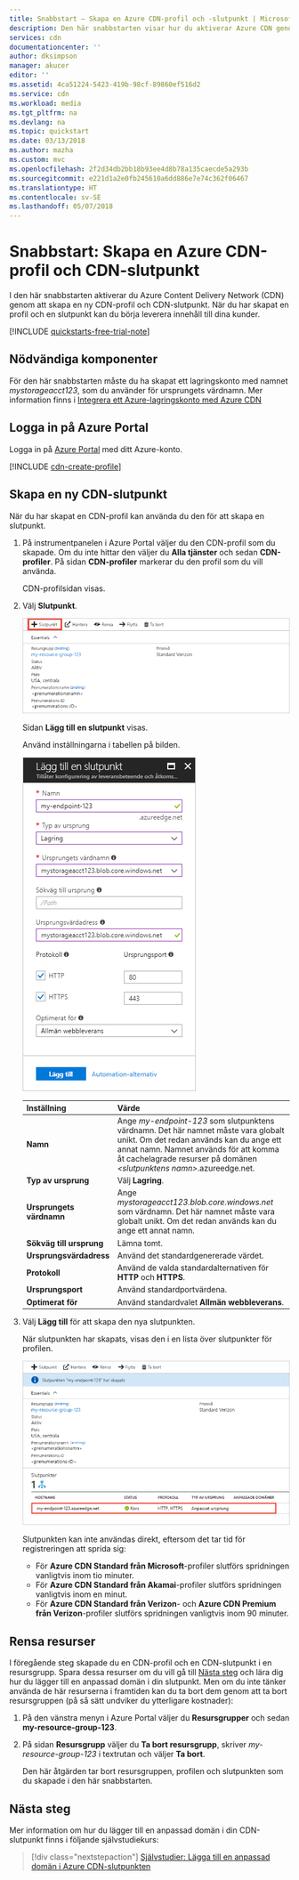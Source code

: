 ```yaml
---
title: Snabbstart – Skapa en Azure CDN-profil och -slutpunkt | Microsoft Docs
description: Den här snabbstarten visar hur du aktiverar Azure CDN genom att skapa en ny CDN-profil och CDN-slutpunkt.
services: cdn
documentationcenter: ''
author: dksimpson
manager: akucer
editor: ''
ms.assetid: 4ca51224-5423-419b-98cf-89860ef516d2
ms.service: cdn
ms.workload: media
ms.tgt_pltfrm: na
ms.devlang: na
ms.topic: quickstart
ms.date: 03/13/2018
ms.author: mazha
ms.custom: mvc
ms.openlocfilehash: 2f2d34db2bb18b93ee4d8b78a135caecde5a293b
ms.sourcegitcommit: e221d1a2e0fb245610a6dd886e7e74c362f06467
ms.translationtype: HT
ms.contentlocale: sv-SE
ms.lasthandoff: 05/07/2018
---
```

# <a name="quickstart-create-an-azure-cdn-profile-and-endpoint"></a>Snabbstart: Skapa en Azure CDN-profil och CDN-slutpunkt
I den här snabbstarten aktiverar du Azure Content Delivery Network (CDN) genom att skapa en ny CDN-profil och CDN-slutpunkt. När du har skapat en profil och en slutpunkt kan du börja leverera innehåll till dina kunder.

[!INCLUDE [quickstarts-free-trial-note](../../includes/quickstarts-free-trial-note.md)]

## <a name="prerequisites"></a>Nödvändiga komponenter
För den här snabbstarten måste du ha skapat ett lagringskonto med namnet *mystorageacct123*, som du använder för ursprungets värdnamn. Mer information finns i [Integrera ett Azure-lagringskonto med Azure CDN](cdn-create-a-storage-account-with-cdn.md)

## <a name="log-in-to-the-azure-portal"></a>Logga in på Azure Portal
Logga in på [Azure Portal](https://portal.azure.com) med ditt Azure-konto.

[!INCLUDE [cdn-create-profile](../../includes/cdn-create-profile.md)]

## <a name="create-a-new-cdn-endpoint"></a>Skapa en ny CDN-slutpunkt

När du har skapat en CDN-profil kan använda du den för att skapa en slutpunkt.

1. På instrumentpanelen i Azure Portal väljer du den CDN-profil som du skapade. Om du inte hittar den väljer du **Alla tjänster** och sedan **CDN-profiler**. På sidan **CDN-profiler** markerar du den profil som du vill använda. 
   
    CDN-profilsidan visas.

2. Välj **Slutpunkt**.
   
    ![CDN-profil](./media/cdn-create-new-endpoint/cdn-select-endpoint.png)
   
    Sidan **Lägg till en slutpunkt** visas.

    Använd inställningarna i tabellen på bilden.
   
    ![Fönstret Lägg till slutpunkt](./media/cdn-create-new-endpoint/cdn-add-endpoint.png)

    | Inställning | Värde |
    | ------- | ----- |
    | **Namn** | Ange *my-endpoint-123* som slutpunktens värdnamn. Det här namnet måste vara globalt unikt. Om det redan används kan du ange ett annat namn. Namnet används för att komma åt cachelagrade resurser på domänen _&lt;slutpunktens namn&gt;_.azureedge.net.|
    | **Typ av ursprung** | Välj **Lagring**. | 
    | **Ursprungets värdnamn** | Ange *mystorageacct123.blob.core.windows.net* som värdnamn. Det här namnet måste vara globalt unikt. Om det redan används kan du ange ett annat namn. |
    | **Sökväg till ursprung** | Lämna tomt. |
    | **Ursprungsvärdadress** | Använd det standardgenererade värdet. |  
    | **Protokoll** | Använd de valda standardalternativen för **HTTP** och **HTTPS**. |
    | **Ursprungsport** | Använd standardportvärdena. | 
    | **Optimerat för** | Använd standardvalet **Allmän webbleverans**. |
    
3. Välj **Lägg till** för att skapa den nya slutpunkten.
   
   När slutpunkten har skapats, visas den i en lista över slutpunkter för profilen.
    
   ![CDN-slutpunkt](./media/cdn-create-new-endpoint/cdn-endpoint-success.png)
    
   Slutpunkten kan inte användas direkt, eftersom det tar tid för registreringen att sprida sig: 
   - För **Azure CDN Standard från Microsoft**-profiler slutförs spridningen vanligtvis inom tio minuter. 
   - För **Azure CDN Standard från Akamai**-profiler slutförs spridningen vanligtvis inom en minut. 
   - För **Azure CDN Standard från Verizon**- och **Azure CDN Premium från Verizon**-profiler slutförs spridningen vanligtvis inom 90 minuter. 

## <a name="clean-up-resources"></a>Rensa resurser
I föregående steg skapade du en CDN-profil och en CDN-slutpunkt i en resursgrupp. Spara dessa resurser om du vill gå till [Nästa steg](#next-steps) och lära dig hur du lägger till en anpassad domän i din slutpunkt. Men om du inte tänker använda de här resurserna i framtiden kan du ta bort dem genom att ta bort resursgruppen (på så sätt undviker du ytterligare kostnader):

1. På den vänstra menyn i Azure Portal väljer du **Resursgrupper** och sedan **my-resource-group-123**.

2. På sidan **Resursgrupp** väljer du **Ta bort resursgrupp**, skriver *my-resource-group-123* i textrutan och väljer **Ta bort**.

    Den här åtgärden tar bort resursgruppen, profilen och slutpunkten som du skapade i den här snabbstarten.

## <a name="next-steps"></a>Nästa steg
Mer information om hur du lägger till en anpassad domän i din CDN-slutpunkt finns i följande självstudiekurs:

> [!div class="nextstepaction"]
> [Självstudier: Lägga till en anpassad domän i Azure CDN-slutpunkten](cdn-map-content-to-custom-domain.md)


